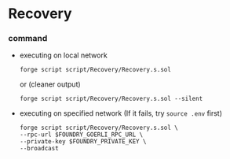 # Recovery
### command
- executing on local network
    ```
    forge script script/Recovery/Recovery.s.sol
    ```
    or (cleaner output)
    ```
    forge script script/Recovery/Recovery.s.sol --silent
    ```
- executing on specified network (If it fails, try `source .env` first)
    ```
    forge script script/Recovery/Recovery.s.sol \
    --rpc-url $FOUNDRY_GOERLI_RPC_URL \
    --private-key $FOUNDRY_PRIVATE_KEY \
    --broadcast
    ```